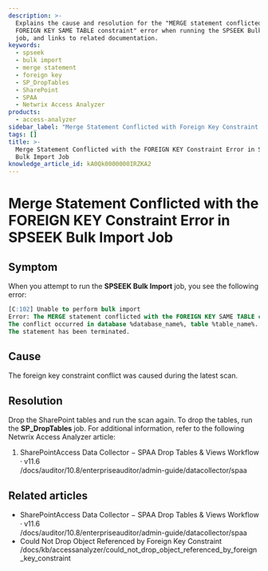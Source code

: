 ```yaml
---
description: >-
  Explains the cause and resolution for the "MERGE statement conflicted with the
  FOREIGN KEY SAME TABLE constraint" error when running the SPSEEK Bulk Import
  job, and links to related documentation.
keywords:
  - spseek
  - bulk import
  - merge statement
  - foreign key
  - SP_DropTables
  - SharePoint
  - SPAA
  - Netwrix Access Analyzer
products:
  - access-analyzer
sidebar_label: "Merge Statement Conflicted with Foreign Key Constraint Error in SPSEEK Bulk Import Job"
tags: []
title: >-
  Merge Statement Conflicted with the FOREIGN KEY Constraint Error in SPSEEK
  Bulk Import Job
knowledge_article_id: kA0Qk0000000IRZKA2
---
```


# Merge Statement Conflicted with the FOREIGN KEY Constraint Error in SPSEEK Bulk Import Job

## Symptom

When you attempt to run the **SPSEEK Bulk Import** job, you see the following error:

```sql
[C:102] Unable to perform bulk import
Error: The MERGE statement conflicted with the FOREIGN KEY SAME TABLE constraint %FK_constraint%.
The conflict occurred in database %database_name%, table %table_name%.
The statement has been terminated.
```

## Cause

The foreign key constraint conflict was caused during the latest scan.

## Resolution

Drop the SharePoint tables and run the scan again. To drop the tables, run the **SP_DropTables** job. For additional information, refer to the following Netwrix Access Analyzer article:

1. SharePointAccess Data Collector − SPAA Drop Tables & Views Workflow ⸱ v11.6  
   /docs/auditor/10.8/enterpriseauditor/admin-guide/datacollector/spaa

## Related articles

- SharePointAccess Data Collector − SPAA Drop Tables & Views Workflow ⸱ v11.6  
  /docs/auditor/10.8/enterpriseauditor/admin-guide/datacollector/spaa
- Could Not Drop Object Referenced by Foreign Key Constraint  
  /docs/kb/accessanalyzer/could_not_drop_object_referenced_by_foreign_key_constraint
